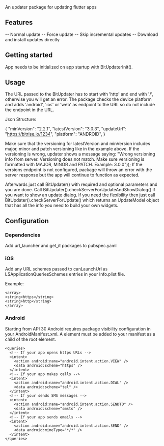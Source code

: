 
An updater package for updating flutter apps

## Features

-- Normal update
-- Force update
-- Skip incremental updates
-- Download and install updates directly

## Getting started

App needs to be initialized on app startup with BitUpdaterInit().

## Usage
The URL passed to the BitUpdater has to start with 'http' and end with '/', otherwise you will get an error.
The package checks the device platform and adds 'android', 'ios' or 'web' as endpoint to the URL so do not include the endpoint in the URL.

Json Structure:

{
"minVersion": "2.2.1",
"latestVersion": "3.0.3",
"updateUrl": "https://bitrise.io/1234",
"platform": "ANDROID",
}

Make sure that the versioning for latestVersion and minVersion includes major, minor and patch versioning like in the example above.
If the versioning is wrong, updater shows a message saying:
"Wrong versioning info from server. Versioning does not match. Make sure versioning is formatted with MAJOR, MINOR and PATCH. Example: 3.0.0"));
If the versions endpoint is not configured, package will throw an error with the server response but the app will continue to function as expected.

Afterwards just call BitUpdater() with required and optional parameters and you are done.
Call BitUpdater().checkServerForUpdateAndShowDialog() if you want to show an update dialog.
If you need the flexibility then just call BitUpdater().checkServerForUpdate() which returns an UpdateModel
object that has all the info you need to build your own widgets.

## Configuration

### Dependencies

Add url_launcher and get_it  packages to pubspec.yaml

### iOS

Add any URL schemes passed to canLaunchUrl as LSApplicationQueriesSchemes entries in your Info.plist file.

Example:

``` <key>LSApplicationQueriesSchemes</key>
<array>
<string>https</string>
<string>http</string>
</array>
```

### Android

Starting from API 30 Android requires package visibility configuration 
in your AndroidManifest.xml.
A <queries> element must be added to your manifest as a child of the root element.

```
<queries>
  <!-- If your app opens https URLs -->
  <intent>
    <action android:name="android.intent.action.VIEW" />
    <data android:scheme="https" />
  </intent>
  <!-- If your app makes calls -->
  <intent>
    <action android:name="android.intent.action.DIAL" />
    <data android:scheme="tel" />
  </intent>
  <!-- If your sends SMS messages -->
  <intent>
    <action android:name="android.intent.action.SENDTO" />
    <data android:scheme="smsto" />
  </intent>
  <!-- If your app sends emails -->
  <intent>
    <action android:name="android.intent.action.SEND" />
    <data android:mimeType="*/*" />
  </intent>
</queries>
```
